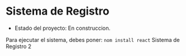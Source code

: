 <h1> Sistema de Registro</h1>

- Estado del proyecto: En construccion.

Para ejecutar el sistema, debes poner:
```nom install react```
Sistema de Registro 2
